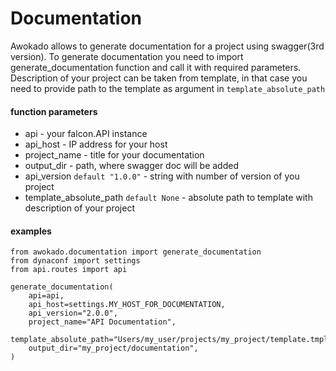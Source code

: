 # Documentation

Awokado allows to generate documentation for a project using swagger(3rd version).
To generate documentation you need to import generate_documentation function and call it with required parameters.
Description of your project can be taken from template, in that case you need to provide path to the template as argument in `template_absolute_path`

#### function parameters
* api - your falcon.API instance
* api_host - IP address for your host
* project_name - title for your documentation
* output_dir - path, where swagger doc will be added
* api_version  `default "1.0.0"` - string with number of version of you project
* template_absolute_path `default None` - absolute path to template with description of your project

#### examples
```
from awokado.documentation import generate_documentation
from dynaconf import settings
from api.routes import api

generate_documentation(
    api=api,
    api_host=settings.MY_HOST_FOR_DOCUMENTATION,
    api_version="2.0.0",
    project_name="API Documentation",
    template_absolute_path="Users/my_user/projects/my_project/template.tmpl",
    output_dir="my_project/documentation",
)
```